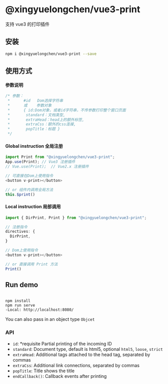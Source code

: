 # @xingyuelongchen/vue3-print

支持 vue3 的打印插件

## 安装

```bash
npm i @xingyuelongchen/vue3-print --save
```

## 使用方式

#### 参数说明

```javascript
/* 参数：
 *      #id   Dom选择字符串
 *      或    参数对象
 *      { id:Dom对象，或者id字符串，不传参数打印整个窗口页面
 *       standard：文档类型,
 *       extraHead：head上的额外标签,
 *       extraCss：额外的css连接,
 *       popTitle：标题 }
 */
```

#### Global instruction 全局注册

```javascript
import Print from "@xingyuelongchen/vue3-print";
App.use(Print); // Vue3 注册插件
// Vue.use(Print);  // Vue2.x 注册插件

// 可直接在Dom上使用指令
<button v-print></button>

// or 组件内调用全局方法
this.$print()
```

#### Local instruction 局部调用

```javascript
import { DirPrint, Print } from "@xingyuelongchen/vue3-print";

// 注册指令
directives: {
  DirPrint,
}

// Dom上使用指令
<button v-print></button>

// or 直接调用 Print 方法
Print()
```

## Run demo

```

npm install
npm run serve
-Local: http://localhost:8080/

```

You can also pass in an object type `Objcet`

### API

- `id`: \*requisite Partial printing of the incoming ID
- `standard`: Document type, default is html5, optional `html5`, `loose`, `strict`
- `extraHead`: Additional tags attached to the head tag, separated by commas
- `extraCss`: Additional link connections, separated by commas
- `popTitle`: Title shows the title
- `endCallback()`: Callback events after printing

```

```
